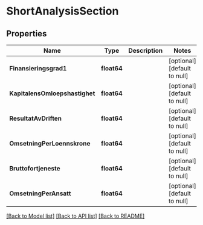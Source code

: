 # ShortAnalysisSection

## Properties
Name | Type | Description | Notes
------------ | ------------- | ------------- | -------------
**Finansieringsgrad1** | **float64** |  | [optional] [default to null]
**KapitalensOmloepshastighet** | **float64** |  | [optional] [default to null]
**ResultatAvDriften** | **float64** |  | [optional] [default to null]
**OmsetningPerLoennskrone** | **float64** |  | [optional] [default to null]
**Bruttofortjeneste** | **float64** |  | [optional] [default to null]
**OmsetningPerAnsatt** | **float64** |  | [optional] [default to null]

[[Back to Model list]](../README.md#documentation-for-models) [[Back to API list]](../README.md#documentation-for-api-endpoints) [[Back to README]](../README.md)

